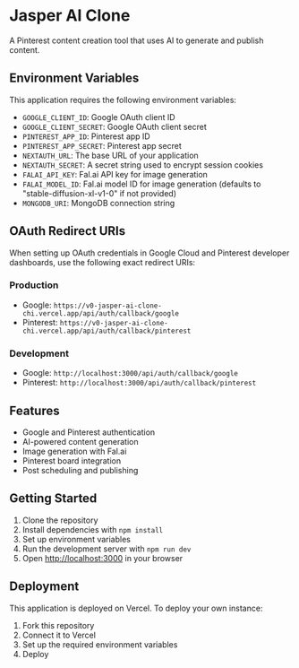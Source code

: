 # Jasper AI Clone

A Pinterest content creation tool that uses AI to generate and publish content.

## Environment Variables

This application requires the following environment variables:

- `GOOGLE_CLIENT_ID`: Google OAuth client ID
- `GOOGLE_CLIENT_SECRET`: Google OAuth client secret
- `PINTEREST_APP_ID`: Pinterest app ID
- `PINTEREST_APP_SECRET`: Pinterest app secret
- `NEXTAUTH_URL`: The base URL of your application
- `NEXTAUTH_SECRET`: A secret string used to encrypt session cookies
- `FALAI_API_KEY`: Fal.ai API key for image generation
- `FALAI_MODEL_ID`: Fal.ai model ID for image generation (defaults to "stable-diffusion-xl-v1-0" if not provided)
- `MONGODB_URI`: MongoDB connection string

## OAuth Redirect URIs

When setting up OAuth credentials in Google Cloud and Pinterest developer dashboards, use the following exact redirect URIs:

### Production

- Google: `https://v0-jasper-ai-clone-chi.vercel.app/api/auth/callback/google`
- Pinterest: `https://v0-jasper-ai-clone-chi.vercel.app/api/auth/callback/pinterest`

### Development

- Google: `http://localhost:3000/api/auth/callback/google`
- Pinterest: `http://localhost:3000/api/auth/callback/pinterest`

## Features

- Google and Pinterest authentication
- AI-powered content generation
- Image generation with Fal.ai
- Pinterest board integration
- Post scheduling and publishing

## Getting Started

1. Clone the repository
2. Install dependencies with `npm install`
3. Set up environment variables
4. Run the development server with `npm run dev`
5. Open [http://localhost:3000](http://localhost:3000) in your browser

## Deployment

This application is deployed on Vercel. To deploy your own instance:

1. Fork this repository
2. Connect it to Vercel
3. Set up the required environment variables
4. Deploy
